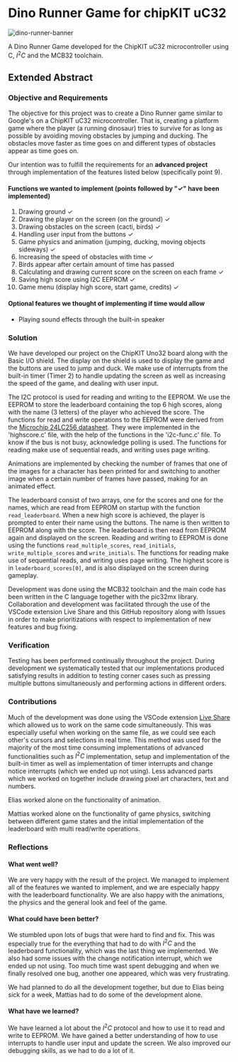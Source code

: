 # Dino Runner Game for chipKIT uC32

![dino-runner-banner](https://github.com/eliashollstrand/chipkit-dino-runner/tree/main/resources)

A Dino Runner Game developed for the ChipKIT uC32 microcontroller using C, $I^2C$ and the MCB32 toolchain.

## Extended Abstract

### Objective and Requirements

The objective for this project was to create a Dino Runner game similar to Google's on a ChipKIT uC32 microcontroller. That is, creating a platform game where the player (a running dinosaur) tries to survive for as long as possible by avoiding moving obstacles by jumping and ducking. The obstacles move faster as time goes on and different types of obstacles appear as time goes on.

Our intention was to fulfill the requirements for an **advanced project** through implementation of the features listed below (specifically point 9).

#### Functions we wanted to implement (points followed by "✓" have been implemented)

1. Drawing ground ✓
2. Drawing the player on the screen (on the ground) ✓
3. Drawing obstacles on the screen (cacti, birds) ✓
4. Handling user input from the buttons ✓
5. Game physics and animation (jumping, ducking, moving objects sideways) ✓
6. Increasing the speed of obstacles with time ✓
7. Birds appear after certain amount of time has passed
8. Calculating and drawing current score on the screen on each frame ✓
9. Saving high score using I2C EEPROM ✓
10. Game menu (display high score, start game, credits) ✓

#### Optional features we thought of implementing if time would allow

* Playing sound effects through the built-in speaker

### Solution

We have developed our project on the ChipKIT Uno32 board along with the Basic I/O shield. The display on the shield is used to display the game and the buttons are used to jump and duck. We make use of interrupts from the built-in timer (Timer 2) to handle updating the screen as well as increasing the speed of the game, and dealing with user input.

The I2C protocol is used for reading and writing to the EEPROM. We use the EEPROM to store the leaderboard containing the top 6 high scores, along with the name (3 letters) of the player who achieved the score. The functions for read and write operations to the EEPROM
were derived from the [Microchip 24LC256 datasheet](https://ww1.microchip.com/downloads/aemDocuments/documents/MPD/ProductDocuments/DataSheets/24AA256-24LC256-24FC256-256K-I2C-Serial-EEPROM-DS20001203.pdf). They were implemented in the 'highscore.c' file, with the help of the functions in the 'i2c-func.c' file. To know if the bus is not busy, acknowledge polling is used. The functions for reading make use of sequential reads, and writing uses page writing.

Animations are implemented by checking the number of frames that one of the images for a character has been printed for and switching to another image when a certain number of frames have passed, making for an animated effect.

The leaderboard consist of two arrays, one for the scores and one for the names, which are read from EEPROM on startup with the function `read_leaderboard`. When a new high score is achieved, the player is prompted to enter their name using the buttons. The name is then written to EEPROM along with the score. The leaderboard is then read from EEPROM again and displayed on the screen. Reading and writing to EEPROM is done using the functions `read_multiple_scores`, `read_initials`, `write_multiple_scores` and `write_initials`. The functions for reading make use of sequential reads, and writing uses page writing.
The highest score is in `leaderboard_scores[0]`, and is also displayed on the screen during gameplay.

Development was done using the MCB32 toolchain and the main code has been written in the C language together with the pic32mx library. Collaboration and development was facilitated through the use of the VSCode extension Live Share and this GitHub repository along with Issues in order to make prioritizations with respect to implementation of new features and bug fixing.

### Verification

Testing has been performed continually throughout the project. During development we systematically tested that our implementations produced satisfying results in addition to testing corner cases such as pressing multiple buttons simultaneously and performing actions in different orders.

### Contributions

Much of the development was done using the VSCode extension [Live Share](https://marketplace.visualstudio.com/items?itemName=MS-vsliveshare.vsliveshare) which allowed us to work on the same code simultaneously. This was especially useful when working on the same file, as we could see each other's cursors and selections in real time. This method was used for the majority of the most time consuming implementations of advanced functionalities such as $I^2C$ implementation, setup and implementation of the built-in timer as well as implementation of timer interrupts and change notice interrupts (which we ended up not using). Less advanced parts which we worked on together include drawing pixel art characters, text and numbers.

Elias worked alone on the functionality of animation.

Mattias worked alone on the functionality of game physics, switching between different game states and the initial implementation of the leaderboard with multi read/write operations.

### Reflections

#### What went well?

We are very happy with the result of the project. We managed to implement all of the features we wanted to implement, and we are especially happy with the leaderboard functionality. We are also happy with the animations, the physics and the general look and feel of the game.

#### What could have been better?

We stumbled upon lots of bugs that were hard to find and fix. This was especially true for the everything that had to do with $I^2C$ and the leaderboard functionality, which was the last thing we implemented. We also had some issues with the change notification interrupt, which we ended up not using. Too much time wast spent debugging and when we finally resolved one bug, another one appeared, which was very frustrating.

We had planned to do all the development together, but due to Elias being sick for a week, Mattias had to do some of the development alone.

#### What have we learned?

We have learned a lot about the $I^2C$ protocol and how to use it to read and write to EEPROM. We have gained a better understanding of how to use interrupts to handle user input and update the screen. We also improved our debugging skills, as we had to do a lot of it.